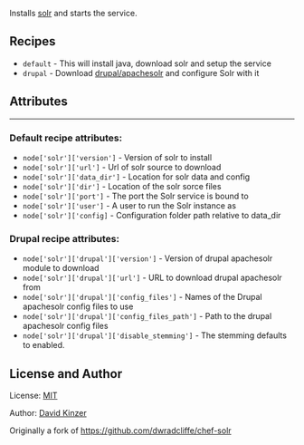 Installs [solr](http://lucene.apache.org/solr/) and starts the service.

## Recipes

- `default` - This will install java, download solr and setup the service
- `drupal` - Download [drupal/apachesolr](https://drupal.org/project/apachesolr) and configure Solr with it

## Attributes
---

### Default recipe attributes:

- `node['solr']['version']` - Version of solr to install
- `node['solr']['url']` - Url of solr source to download
- `node['solr']['data_dir']` - Location for solr data and config
- `node['solr']['dir']` - Location of the solr sorce files
- `node['solr']['port']` - The port the Solr service is bound to
- `node['solr']['user']` - A user to run the Solr instance as
- `node['solr']['config]` - Configuration folder path relative to data_dir

### Drupal recipe attributes:
- `node['solr']['drupal']['version']` - Version of drupal apachesolr module to download
- `node['solr']['drupal']['url']` - URL to download drupal apachesolr from
- `node['solr']['drupal']['config_files']` - Names of the Drupal apachesolr config files to use
- `node['solr']['drupal']['config_files_path']` - Path to the drupal apachesolr config files
- `node['solr']['drupal']['disable_stemming']` - The stemming defaults to enabled.

## License and Author

License: [MIT](https://github.com/dkinzer/chef-solr/blob/master/LICENSE)

Author: [David Kinzer](https://github.com/dkinzer)

Originally a fork of https://github.com/dwradcliffe/chef-solr

